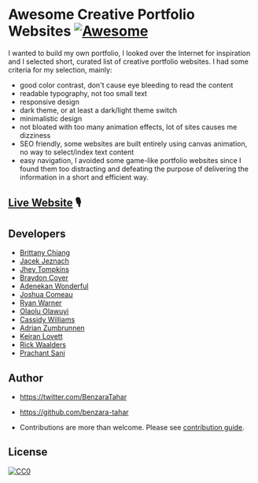 # Awesome Creative Portfolio Websites [![Awesome](https://cdn.rawgit.com/sindresorhus/awesome/d7305f38d29fed78fa85652e3a63e154dd8e8829/media/badge.svg)](https://github.com/sindresorhus/awesome)

I wanted to build my own portfolio, I looked over the Internet for inspiration and I selected short, curated list of creative portfolio websites.
I had some criteria for my selection, mainly:

- good color contrast, don't cause eye bleeding to read the content
- readable typography, not too small text
- responsive design
- dark theme, or at least a dark/light theme switch
- minimalistic design
- not bloated with too many animation effects, lot of sites causes me dizziness
- SEO friendly, some websites are built entirely using canvas animation, no way to select/index text content
- easy navigation, I avoided some game-like portfolio websites since I found them too distracting and defeating the purpose of delivering the information in a short and efficient way.

## [Live Website](https://awesome-portfolios.vercel.app/) 🎙

## Developers

- [Brittany Chiang](https://brittanychiang.com/)
- [Jacek Jeznach](https://jacekjeznach.com/)
- [Jhey Tompkins](https://jhey.dev/)
- [Braydon Coyer](https://braydoncoyer.dev/)
- [Adenekan Wonderful](https://www.codewonders.dev/)
- [Joshua Comeau](https://www.joshwcomeau.com/)
- [Ryan Warner](https://ryan.warner.codes./)
- [Olaolu Olawuyi](https://olaolu.dev/)
- [Cassidy Williams](https://cassidoo.co//)
- [Adrian Zumbrunnen](https://azumbrunnen.me/)
- [Keiran Lovett](https://keiranlovett.com/)
- [Rick Waalders](https://www.rickwaalders.com/)
- [Prachant Sani](https://prashantsani.com/)

## Author

- https://twitter.com/BenzaraTahar
- https://github.com/benzara-tahar

- Contributions are more than welcome. Please see [contribution guide](contribution.md).

## License

[![CC0](https://licensebuttons.net/p/zero/1.0/88x31.png)](https://creativecommons.org/publicdomain/zero/1.0/)
